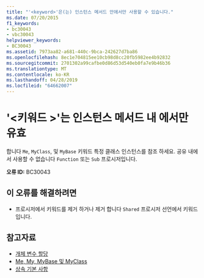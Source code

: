 ```yaml
---
title: "'<keyword>'은(는) 인스턴스 메서드 안에서만 사용할 수 있습니다."
ms.date: 07/20/2015
f1_keywords:
- bc30043
- vbc30043
helpviewer_keywords:
- BC30043
ms.assetid: 7973aa82-a681-440c-9bca-242627d7ba86
ms.openlocfilehash: 8ec1e704815ee10cb98d8cc20fb5982ee4b92832
ms.sourcegitcommit: 2701302a99cafbe0d86d53d540eb0fa7e9b46b36
ms.translationtype: MT
ms.contentlocale: ko-KR
ms.lasthandoff: 04/28/2019
ms.locfileid: "64662007"
---
```

# <a name="keyword-is-valid-only-within-an-instance-method"></a>'\<키워드 >'는 인스턴스 메서드 내 에서만 유효
합니다 `Me`, `MyClass`, 및 `MyBase` 키워드 특정 클래스 인스턴스를 참조 하세요. 공유 내에서 사용할 수 없습니다 `Function` 또는 `Sub` 프로시저입니다.  
  
 **오류 ID:** BC30043  
  
## <a name="to-correct-this-error"></a>이 오류를 해결하려면  
  
- 프로시저에서 키워드를 제거 하거나 제거 합니다 `Shared` 프로시저 선언에서 키워드입니다.  
  
## <a name="see-also"></a>참고자료

- [개체 변수 할당](../../../visual-basic/programming-guide/language-features/variables/object-variable-assignment.md)
- [Me, My, MyBase 및 MyClass](../../../visual-basic/programming-guide/program-structure/me-my-mybase-and-myclass.md)
- [상속 기본 사항](../../../visual-basic/programming-guide/language-features/objects-and-classes/inheritance-basics.md)
